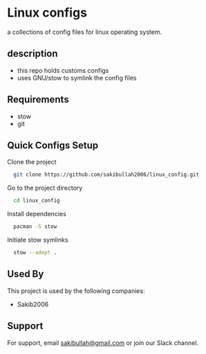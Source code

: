 
# Linux configs 

a collections of config files for linux operating system.
## description

- this repo holds customs configs
- uses GNU/stow to symlink the config files
## Requirements
- stow
- git

## Quick Configs Setup

Clone the project

```bash
  git clone https://github.com/sakibullah2006/linux_config.git
```

Go to the project directory

```bash
  cd linux_config
```

Install dependencies

```bash
  pacman -S stow
```

Initiate stow symlinks
```bash
  stow --adept .
```


## Used By

This project is used by the following companies:

- Sakib2006


## Support

For support, email sakibullah@gmail.com or join our Slack channel.

